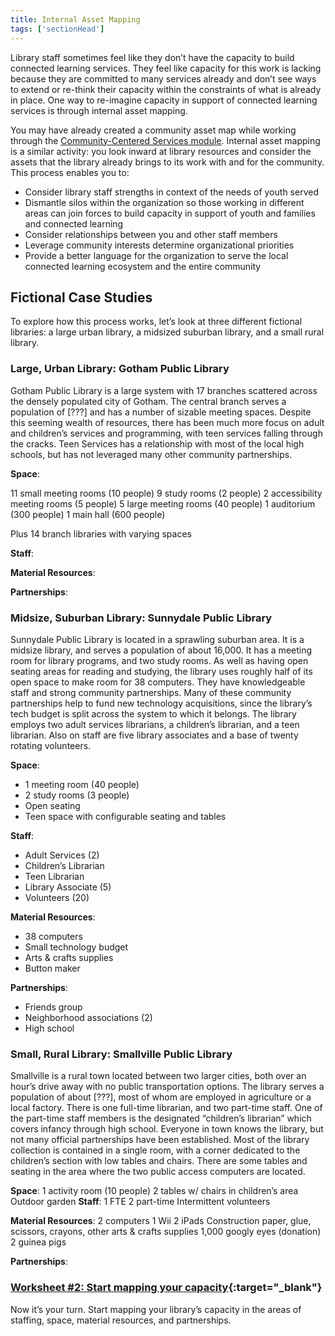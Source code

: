 ```yaml
---
title: Internal Asset Mapping 
tags: ['sectionHead']
---
```


Library staff sometimes feel like they don’t have the capacity to build connected learning services. They feel like capacity for this work is lacking because they are committed to many services already and don’t see ways to extend or re-think their capacity within the constraints of what is already in place. One way to re-imagine capacity in support of connected learning services is through internal asset mapping. 

You may have already created a community asset map while working through the [Community-Centered Services module](../../community-centered/). Internal asset mapping is a similar activity: you look inward at library resources and consider the assets that the library already brings to its work with and for the community. This process enables you to: 

* Consider library staff strengths in context of the needs of youth served
* Dismantle silos within the organization so those working in different areas can join forces to build capacity in support of youth and families and connected learning
* Consider relationships between you and other staff members
* Leverage community interests determine organizational priorities
* Provide a better language for the organization to serve the local connected learning ecosystem and the entire community

## Fictional Case Studies

To explore how this process works, let’s look at three different fictional libraries: a large urban library, a midsized suburban library, and a small rural library. 

<div class="colorhighlight color1" markdown="1">

### Large, Urban Library: Gotham Public Library

Gotham Public Library is a large system with 17 branches scattered across the densely populated city of Gotham. The central branch serves a population of [???] and has a number of sizable meeting spaces. Despite this seeming wealth of resources, there has been much more focus on adult and children’s services and programming, with teen services falling through the cracks. Teen Services has a relationship with most of the local high schools, but has not leveraged many other community partnerships.


**Space**:

11 small meeting rooms (10 people)
9 study rooms (2 people)
2 accessibility meeting rooms (5 people)
5 large meeting rooms (40 people)
1 auditorium (300 people)
1 main hall (600 people)

Plus 14 branch libraries with varying spaces


**Staff**:

**Material Resources**:

**Partnerships**:

 
</div>

<div class="colorhighlight color2" markdown="1">

### Midsize, Suburban Library: Sunnydale Public Library

Sunnydale Public Library is located in a sprawling suburban area. It is a midsize library, and serves a population of about 16,000. It has a meeting room for library programs, and two study rooms. As well as having open seating areas for reading and studying, the library uses roughly half of its open space to make room for 38 computers. They have knowledgeable staff and strong community partnerships. Many of these community partnerships help to fund new technology acquisitions, since the library’s tech budget is split across the system to which it belongs. The library employs two adult services librarians, a children’s librarian, and a teen librarian. Also on staff are five library associates and a base of twenty rotating volunteers.
 
**Space**:
* 1 meeting room (40 people)
* 2 study rooms (3 people)
* Open seating
* Teen space with configurable seating and tables
 
**Staff**:
* Adult Services (2)
* Children’s Librarian
* Teen Librarian
* Library Associate (5)
* Volunteers (20)
 
**Material Resources**:
* 38 computers
* Small technology budget
* Arts & crafts supplies
* Button maker
 
**Partnerships**:
* Friends group
* Neighborhood associations (2)
* High school
 
</div>

<div class="colorhighlight color3" markdown="1">


### Small, Rural Library: Smallville Public Library

Smallville is a rural town located between two larger cities, both over an hour’s drive away with no public transportation options. The library serves a population of about [???], most of whom are employed in agriculture or a local factory. There is one full-time librarian, and two part-time staff. One of the part-time staff members is the designated “children’s librarian” which covers infancy through high school. Everyone in town knows the library, but not many official partnerships have been established. Most of the library collection is contained in a single room, with a corner dedicated to the children’s section with low tables and chairs. There are some tables and seating in the area where the two public access computers are located. 

**Space**:
1 activity room (10 people)
2 tables w/ chairs in children’s area
Outdoor garden
**Staff**:
1 FTE
2 part-time
Intermittent volunteers

**Material Resources**:
2 computers
1 Wii
2 iPads
Construction paper, glue, scissors, crayons, other arts & crafts supplies
1,000 googly eyes (donation)
2 guinea pigs

**Partnerships**:



 
</div>
 
<div class="callout activity" markdown="1">
	
### [Worksheet #2: Start mapping your capacity]( ){:target="_blank"}

Now it’s your turn. Start mapping your library’s capacity in the areas of staffing, space, material resources, and partnerships. 
</div>




